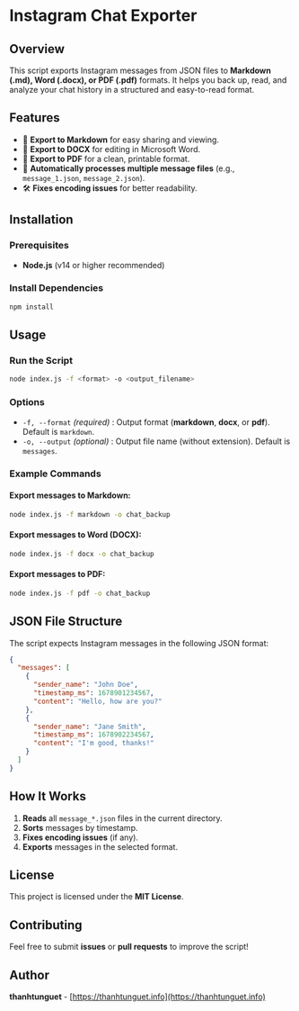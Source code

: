 # Instagram Chat Exporter

## Overview
This script exports Instagram messages from JSON files to **Markdown (.md), Word (.docx), or PDF (.pdf)** formats. It helps you back up, read, and analyze your chat history in a structured and easy-to-read format.

## Features
- 📝 **Export to Markdown** for easy sharing and viewing.
- 📄 **Export to DOCX** for editing in Microsoft Word.
- 📜 **Export to PDF** for a clean, printable format.
- 🔄 **Automatically processes multiple message files** (e.g., `message_1.json`, `message_2.json`).
- 🛠 **Fixes encoding issues** for better readability.

## Installation
### Prerequisites
- **Node.js** (v14 or higher recommended)

### Install Dependencies
```sh
npm install
```

## Usage
### Run the Script
```sh
node index.js -f <format> -o <output_filename>
```

### Options
- `-f, --format`  _(required)_ : Output format (**markdown**, **docx**, or **pdf**). Default is `markdown`.
- `-o, --output` _(optional)_ : Output file name (without extension). Default is `messages`.

### Example Commands
#### Export messages to Markdown:
```sh
node index.js -f markdown -o chat_backup
```

#### Export messages to Word (DOCX):
```sh
node index.js -f docx -o chat_backup
```

#### Export messages to PDF:
```sh
node index.js -f pdf -o chat_backup
```

## JSON File Structure
The script expects Instagram messages in the following JSON format:
```json
{
  "messages": [
    {
      "sender_name": "John Doe",
      "timestamp_ms": 1678901234567,
      "content": "Hello, how are you?"
    },
    {
      "sender_name": "Jane Smith",
      "timestamp_ms": 1678902234567,
      "content": "I'm good, thanks!"
    }
  ]
}
```

## How It Works
1. **Reads** all `message_*.json` files in the current directory.
2. **Sorts** messages by timestamp.
3. **Fixes encoding issues** (if any).
4. **Exports** messages in the selected format.

## License
This project is licensed under the **MIT License**.

## Contributing
Feel free to submit **issues** or **pull requests** to improve the script!

## Author
**thanhtunguet** - [https://thanhtunguet.info](https://thanhtunguet.info)

